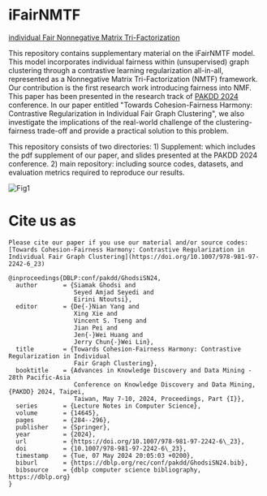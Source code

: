 # iFairNMTF
[individual Fair Nonnegative Matrix Tri-Factorization](https://arxiv.org/pdf/2402.10756)

This repository contains supplementary material on the iFairNMTF model. This model incorporates individual fairness within (unsupervised) graph clustering through a contrastive learning regularization all-in-all, represented as a Nonnegative Matrix Tri-Factorization (NMTF) framework. Our contribution is the first research work introducing fairness into NMF. This paper has been presented in the research track of [PAKDD 2024](https://link.springer.com/chapter/10.1007/978-981-97-2242-6_23) conference. In our paper entitled "Towards Cohesion-Fairness Harmony: Contrastive Regularization in Individual Fair Graph Clustering", we also investigate the implications of the real-world challenge of the clustering-fairness trade-off and provide a practical solution to this problem. 

This repository consists of two directories: 1) Supplement: which includes the pdf supplement of our paper, and slides presented at the PAKDD 2024 conference. 2) main repository: including source codes, datasets, and evaluation metrics required to reproduce our results.

![Fig1](https://github.com/SiamakGhodsi/iFairNMTF/assets/56566139/275702aa-d149-4ccf-ac9a-7c0e6994106c)

# Cite us as
```
Please cite our paper if you use our material and/or source codes: [Towards Cohesion-Fairness Harmony: Contrastive Regularization in Individual Fair Graph Clustering](https://doi.org/10.1007/978-981-97-2242-6_23)

@inproceedings{DBLP:conf/pakdd/GhodsiSN24,
  author       = {Siamak Ghodsi and
                  Seyed Amjad Seyedi and
                  Eirini Ntoutsi},
  editor       = {De{-}Nian Yang and
                  Xing Xie and
                  Vincent S. Tseng and
                  Jian Pei and
                  Jen{-}Wei Huang and
                  Jerry Chun{-}Wei Lin},
  title        = {Towards Cohesion-Fairness Harmony: Contrastive Regularization in Individual
                  Fair Graph Clustering},
  booktitle    = {Advances in Knowledge Discovery and Data Mining - 28th Pacific-Asia
                  Conference on Knowledge Discovery and Data Mining, {PAKDD} 2024, Taipei,
                  Taiwan, May 7-10, 2024, Proceedings, Part {I}},
  series       = {Lecture Notes in Computer Science},
  volume       = {14645},
  pages        = {284--296},
  publisher    = {Springer},
  year         = {2024},
  url          = {https://doi.org/10.1007/978-981-97-2242-6\_23},
  doi          = {10.1007/978-981-97-2242-6\_23},
  timestamp    = {Tue, 07 May 2024 20:05:03 +0200},
  biburl       = {https://dblp.org/rec/conf/pakdd/GhodsiSN24.bib},
  bibsource    = {dblp computer science bibliography, https://dblp.org}
}
